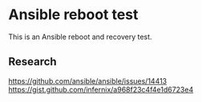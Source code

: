 # Ansible reboot test

This is an Ansible reboot and recovery test.

## Research

https://github.com/ansible/ansible/issues/14413
https://gist.github.com/infernix/a968f23c4f4e1d6723e4
